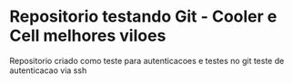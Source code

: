 # Repositorio testando Git - Cooler e Cell melhores viloes
Repositorio criado como teste para autenticacoes e testes no git
teste de autenticacao via ssh